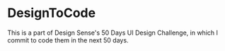 # DesignToCode
This is a part of Design Sense's 50 Days UI Design Challenge, in which I commit to code them in the next 50 days.
